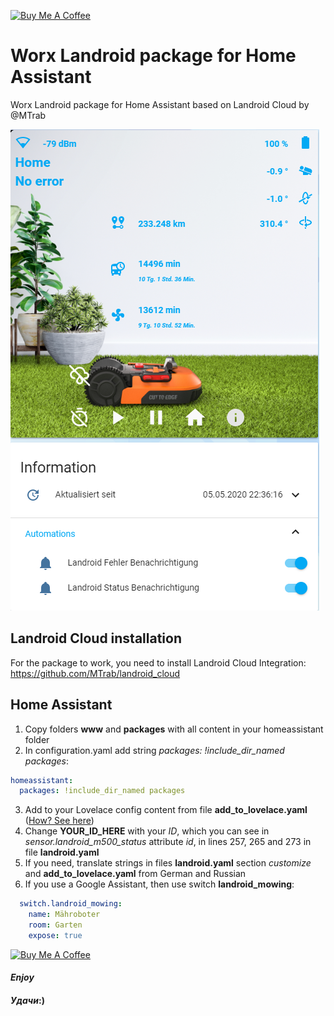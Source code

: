 <a href="https://www.buymeacoffee.com/barma" target="_blank"><img src="https://www.buymeacoffee.com/assets/img/custom_images/orange_img.png" alt="Buy Me A Coffee" style="height: auto !important;width: auto !important;" ></a>

# Worx Landroid package for Home Assistant
Worx Landroid package for Home Assistant based on Landroid Cloud by @MTrab

![Landroid](halandroid202005.png)

## Landroid Cloud installation
For the package to work, you need to install Landroid Cloud Integration: https://github.com/MTrab/landroid_cloud

## Home Assistant

1. Copy folders **www** and **packages** with all content in your homeassistant folder
2. In configuration.yaml add string _packages: !include_dir_named packages_:
```yaml
homeassistant:
  packages: !include_dir_named packages
```
3. Add to your Lovelace config content from file **add_to_lovelace.yaml** ([How? See here](/help/work_with_lovelace.md))
4. Change **YOUR_ID_HERE** with your *ID*, which you can see in *sensor.landroid_m500_status* attribute *id*, in lines 257, 265 and 273 in file **landroid.yaml** 
5. If you need, translate strings in files **landroid.yaml** section _customize_ and **add_to_lovelace.yaml** from German and Russian
6. If you use a Google Assistant, then use switch **landroid_mowing**:
```yaml
  switch.landroid_mowing:
    name: Mähroboter
    room: Garten
    expose: true
```
<a href="https://www.buymeacoffee.com/barma" target="_blank"><img src="https://www.buymeacoffee.com/assets/img/custom_images/white_img.png" alt="Buy Me A Coffee" style="height: auto !important;width: auto !important;" ></a>

#### _Enjoy_

#### _Удачи_:)
